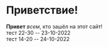 # Приветствие!


**Привет** _всем_, кто зашёл на этот сайт!  
тест 22-30 -- 23-10-2022  
тест 14-20 -- 24-10-2022  

